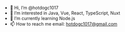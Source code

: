 - 👋 Hi, I’m @hotdogc1017
- 👀 I’m interested in Java, Vue, React, TypeScript, Nuxt
- 🌱 I’m currently learning Node.js
- 📫 How to reach me email: hotdogc1017@gmail.com
